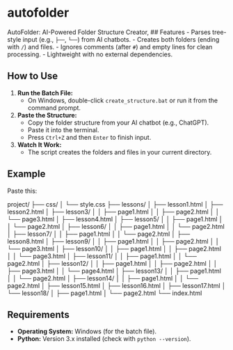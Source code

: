 # autofolder
AutoFolder: AI-Powered Folder Structure Creator, ## Features - Parses tree-style input (e.g., `├──`, `└──`) from AI chatbots. - Creates both folders (ending with `/`) and files. - Ignores comments (after `#`) and empty lines for clean processing. - Lightweight with no external dependencies.
## How to Use
1. **Run the Batch File:**
   - On Windows, double-click `create_structure.bat` or run it from the command prompt.
2. **Paste the Structure:**
   - Copy the folder structure from your AI chatbot (e.g., ChatGPT).
   - Paste it into the terminal.
   - Press `Ctrl+Z` and then `Enter` to finish input.
3. **Watch It Work:**
   - The script creates the folders and files in your current directory.

## Example
Paste this:

project/
├── css/
│   └── style.css
├── lessons/
│   ├── lesson1.html
│   ├── lesson2.html
│   ├── lesson3/
│   │   ├── page1.html
│   │   ├── page2.html
│   │   └── page3.html
│   ├── lesson4.html
│   ├── lesson5/
│   │   ├── page1.html
│   │   └── page2.html
│   ├── lesson6/
│   │   ├── page1.html
│   │   └── page2.html
│   ├── lesson7/
│   │   ├── page1.html
│   │   └── page2.html
│   ├── lesson8.html
│   ├── lesson9/
│   │   ├── page1.html
│   │   ├── page2.html
│   │   └── page3.html
│   ├── lesson10/
│   │   ├── page1.html
│   │   ├── page2.html
│   │   └── page3.html
│   ├── lesson11/
│   │   ├── page1.html
│   │   └── page2.html
│   ├── lesson12/
│   │   ├── page1.html
│   │   ├── page2.html
│   │   ├── page3.html
│   │   └── page4.html
│   ├── lesson13/
│   │   ├── page1.html
│   │   └── page2.html
│   ├── lesson14/
│   │   ├── page1.html
│   │   └── page2.html
│   ├── lesson15.html
│   ├── lesson16.html
│   ├── lesson17.html
│   └── lesson18/
│       ├── page1.html
│       └── page2.html
└── index.html 


## Requirements
- **Operating System:** Windows (for the batch file).
- **Python:** Version 3.x installed (check with `python --version`).
